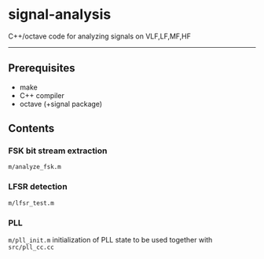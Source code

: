 # signal-analysis
C++/octave code for analyzing signals on VLF,LF,MF,HF

----

## Prerequisites
* make
* C++ compiler
* octave (+signal package)

## Contents
### FSK bit stream extraction
`m/analyze_fsk.m`

### LFSR detection
`m/lfsr_test.m`

### PLL
`m/pll_init.m` initialization of PLL state to be used together with `src/pll_cc.cc`
